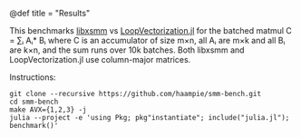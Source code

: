 @def title = "Results"

This benchmarks [libxsmm](https://github.com/hfp/libxsmm) vs [LoopVectorization.jl](https://github.com/JuliaSIMD/LoopVectorization.jl) for the batched matmul C = ∑ᵢ Aᵢ* Bᵢ where C is an accumulator of size m×n, all Aᵢ are m×k and all Bᵢ are k×n, and the sum runs over 10k batches. Both libxsmm and LoopVectorization.jl use column-major matrices.

Instructions:

```console
git clone --recursive https://github.com/haampie/smm-bench.git
cd smm-bench
make AVX={1,2,3} -j
julia --project -e 'using Pkg; pkg"instantiate"; include("julia.jl"); benchmark()'
```
